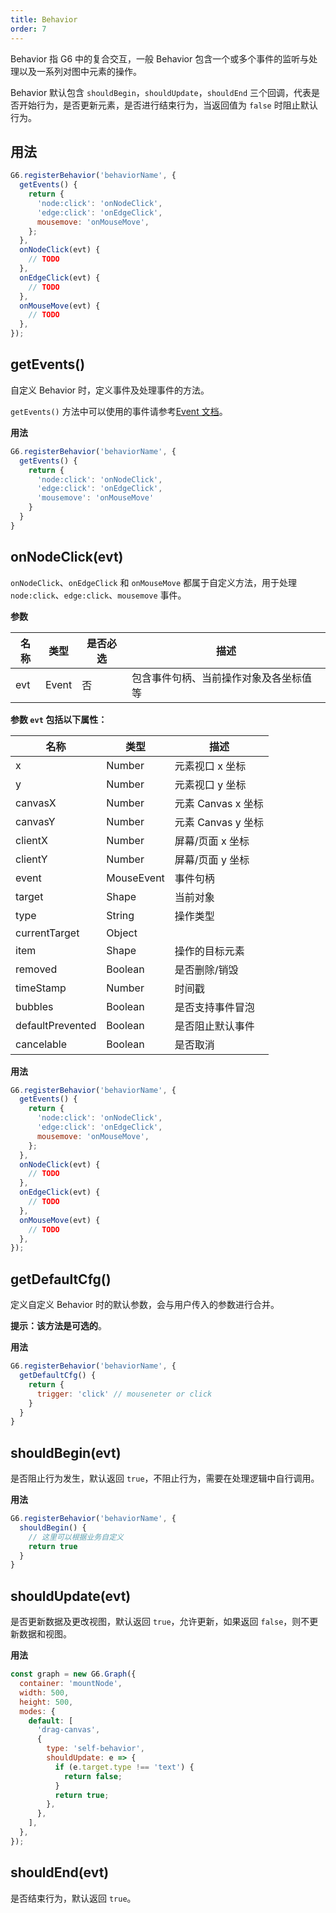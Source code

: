 ```yaml
---
title: Behavior
order: 7
---
```


Behavior 指 G6 中的复合交互，一般 Behavior 包含一个或多个事件的监听与处理以及一系列对图中元素的操作。

Behavior 默认包含 `shouldBegin`，`shouldUpdate`，`shouldEnd` 三个回调，代表是否开始行为，是否更新元素，是否进行结束行为，当返回值为 `false` 时阻止默认行为。

## 用法

```javascript
G6.registerBehavior('behaviorName', {
  getEvents() {
    return {
      'node:click': 'onNodeClick',
      'edge:click': 'onEdgeClick',
      mousemove: 'onMouseMove',
    };
  },
  onNodeClick(evt) {
    // TODO
  },
  onEdgeClick(evt) {
    // TODO
  },
  onMouseMove(evt) {
    // TODO
  },
});
```

## getEvents()

自定义 Behavior 时，定义事件及处理事件的方法。

`getEvents()` 方法中可以使用的事件请参考[Event 文档](/zh/docs/api/Event)。

**用法**

```javascript
G6.registerBehavior('behaviorName', {
  getEvents() {
    return {
      'node:click': 'onNodeClick',
      'edge:click': 'onEdgeClick',
      'mousemove': 'onMouseMove'
    }
  }
}
```

## onNodeClick(evt)

`onNodeClick`、`onEdgeClick` 和 `onMouseMove` 都属于自定义方法，用于处理 `node:click`、`edge:click`、`mousemove` 事件。

**参数**

| 名称 | 类型  | 是否必选 | 描述                                   |
| ---- | ----- | -------- | -------------------------------------- |
| evt  | Event | 否       | 包含事件句柄、当前操作对象及各坐标值等 |

**参数 `evt` 包括以下属性：**

| 名称             | 类型       | 描述               |
| ---------------- | ---------- | ------------------ |
| x                | Number     | 元素视口 x 坐标    |
| y                | Number     | 元素视口 y 坐标    |
| canvasX          | Number     | 元素 Canvas x 坐标 |
| canvasY          | Number     | 元素 Canvas y 坐标 |
| clientX          | Number     | 屏幕/页面 x 坐标   |
| clientY          | Number     | 屏幕/页面 y 坐标   |
| event            | MouseEvent | 事件句柄           |
| target           | Shape      | 当前对象           |
| type             | String     | 操作类型           |
| currentTarget    | Object     |                    |
| item             | Shape      | 操作的目标元素     |
| removed          | Boolean    | 是否删除/销毁      |
| timeStamp        | Number     | 时间戳             |
| bubbles          | Boolean    | 是否支持事件冒泡   |
| defaultPrevented | Boolean    | 是否阻止默认事件   |
| cancelable       | Boolean    | 是否取消           |

**用法**

```javascript
G6.registerBehavior('behaviorName', {
  getEvents() {
    return {
      'node:click': 'onNodeClick',
      'edge:click': 'onEdgeClick',
      mousemove: 'onMouseMove',
    };
  },
  onNodeClick(evt) {
    // TODO
  },
  onEdgeClick(evt) {
    // TODO
  },
  onMouseMove(evt) {
    // TODO
  },
});
```

## getDefaultCfg()

定义自定义 Behavior 时的默认参数，会与用户传入的参数进行合并。

**提示：该方法是可选的**。

**用法**

```javascript
G6.registerBehavior('behaviorName', {
  getDefaultCfg() {
    return {
      trigger: 'click' // mouseneter or click
    }
  }
}
```

## shouldBegin(evt)

是否阻止行为发生，默认返回 `true`，不阻止行为，需要在处理逻辑中自行调用。

**用法**

```javascript
G6.registerBehavior('behaviorName', {
  shouldBegin() {
    // 这里可以根据业务自定义
    return true
  }
}
```

## shouldUpdate(evt)

是否更新数据及更改视图，默认返回 `true`，允许更新，如果返回 `false`，则不更新数据和视图。

**用法**

```javascript
const graph = new G6.Graph({
  container: 'mountNode',
  width: 500,
  height: 500,
  modes: {
    default: [
      'drag-canvas',
      {
        type: 'self-behavior',
        shouldUpdate: e => {
          if (e.target.type !== 'text') {
            return false;
          }
          return true;
        },
      },
    ],
  },
});
```

## shouldEnd(evt)

是否结束行为，默认返回 `true`。

